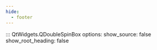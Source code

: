 ```yaml
---
hide:
  - footer
---
```


::: QtWidgets.QDoubleSpinBox
    options:
        show_source: false
        show_root_heading: false